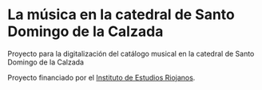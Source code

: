 # La música en la catedral de Santo Domingo de la Calzada

Proyecto para la digitalización del catálogo musical en la catedral de Santo Domingo de la Calzada

Proyecto financiado por el [Instituto de Estudios Riojanos](https://www.larioja.org/i-estudios-riojanos/es).
